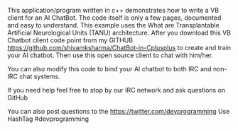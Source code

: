 This application/program written in c++ demonstrates how to write a VB client for an AI ChatBot. The code itself is only a few pages, documented and easy to understand. This example uses the What are Transplantable Artificial Neurological Units (TANU) architecture. After you download this VB Chatbot client code point from my GITHUB https://github.com/shivamksharma/ChatBot-in-Cplusplus to create and train your AI chatbot. Then use this open source client to chat with him/her.

You can also modify this code to bind your AI chatbot to both IRC and non-IRC chat systems.

If you need help feel free to stop by our IRC network and ask questions on GitHub

You can also post questions to the https://twitter.com/devprogramming
Use HashTag #devprogramming
